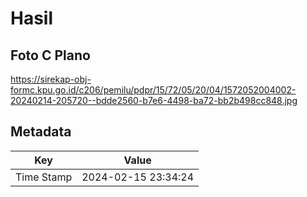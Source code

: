 # Hasil

## Foto C Plano

https://sirekap-obj-formc.kpu.go.id/c206/pemilu/pdpr/15/72/05/20/04/1572052004002-20240214-205720--bdde2560-b7e6-4498-ba72-bb2b498cc848.jpg


## Metadata

| Key        | Value               |
| ---------- | ------------------- |
| Time Stamp | 2024-02-15 23:34:24 |



